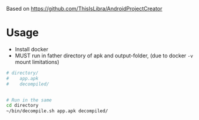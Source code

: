 
Based on https://github.com/ThisIsLibra/AndroidProjectCreator

# Usage
- Install docker
- MUST run in father directory of apk and output-folder, (due to docker `-v` mount limitations)

```bash
# directory/
#    app.apk
#    decompiled/


# Run in the same 
cd directory 
~/bin/decompile.sh app.apk decompiled/ 
```
